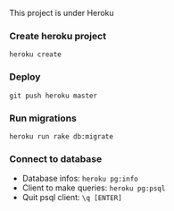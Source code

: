 This project is under Heroku

### Create heroku project
`heroku create`

### Deploy
`git push heroku master`

### Run migrations
`heroku run rake db:migrate`

### Connect to database
- Database infos: `heroku pg:info`
- Client to make queries: `heroku pg:psql`
- Quit psql client: `\q [ENTER]`